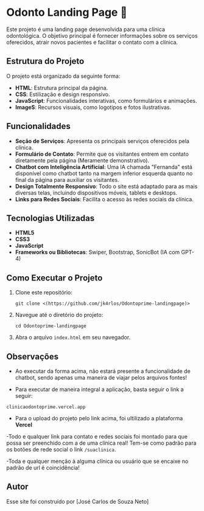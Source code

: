 # Odonto Landing Page 🦷

Este projeto é uma landing page desenvolvida para uma clínica odontológica. O objetivo principal é fornecer informações sobre os serviços oferecidos, atrair novos pacientes e facilitar o contato com a clínica.

## Estrutura do Projeto

O projeto está organizado da seguinte forma:

- **HTML**: Estrutura principal da página.
- **CSS**: Estilização e design responsivo.
- **JavaScript**: Funcionalidades interativas, como formulários e animações.
- **ImageS**: Recursos visuais, como logotipos e fotos ilustrativas.

## Funcionalidades

- **Seção de Serviços**: Apresenta os principais serviços oferecidos pela clínica.
- **Formulário de Contato**: Permite que os visitantes entrem em contato diretamente pela página (Meramente demonstrativo).
- **Chatbot com Inteligência Artificial**: Uma IA chamada "Fernanda" está disponível como chatbot tanto na margem inferior esquerda quanto no final da página para auxiliar os visitantes.
- **Design Totalmente Responsivo**: Todo o site está adaptado para as mais diversas telas, incluindo dispositivos móveis, tablets e desktops.
- **Links para Redes Sociais**: Facilita o acesso às redes sociais da clínica.

## Tecnologias Utilizadas

- **HTML5**
- **CSS3**
- **JavaScript**
- **Frameworks ou Bibliotecas**: Swiper, Bootstrap, SonicBot (IA com GPT-4)

## Como Executar o Projeto

1. Clone este repositório:
    ```
    git clone <(https://github.com/jk4rlos/Odontoprime-landingpage)>
    ```
2. Navegue até o diretório do projeto:
    ```
    cd Odontoprime-landingpage
    ```
3. Abra o arquivo `index.html` em seu navegador.

## Observações
- Ao executar da forma acima, não estará presente a funcionalidade de chatbot, sendo apenas uma 
maneira de viajar pelos arquivos fontes!

- Para executar de maneira integral a aplicação, basta seguir o link a seguir:
```
clinicaodontoprime.vercel.app
```
- Para o upload do projeto pelo link acima, foi ultilizado a plataforma **Vercel**

-Todo e qualquer link para contato e redes sociais foi montado para que possa ser preenchido com a de uma clínica real!
Tem-se como padrão para os botões de rede social o link `/suaclinica`.

-Toda e qualquer menção à alguma clínica ou usuário que se encaixe no padrão de url é coincidência!

## Autor
Esse site foi construído por [José Carlos de Souza Neto]




